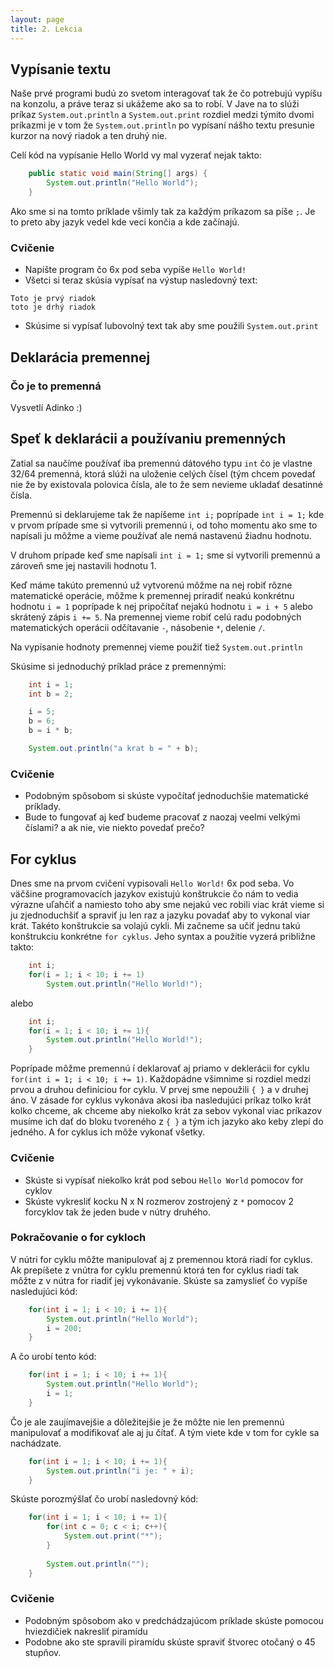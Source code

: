 ```yaml
---
layout: page
title: 2. Lekcia
---
```


## Vypísanie textu

Naše prvé programi budú zo svetom interagovať tak že čo potrebujú vypíšu na konzolu,
a práve teraz si ukážeme ako sa to robí. V Jave na to slúži príkaz `System.out.println` a
`System.out.print`  rozdiel medzi týmito dvomi príkazmi je v tom že `System.out.println` po vypísaní nášho textu presunie kurzor na nový riadok a ten druhý nie.

Celí kód na vypísanie Hello World vy mal vyzerať nejak takto:

```java
	public static void main(String[] args) {
		System.out.println("Hello World");
	}
```

Ako sme si na tomto príklade všimly tak za každým príkazom sa píše `;`. Je to preto
aby jazyk vedel kde veci končia a kde začínajú. 

### Cvičenie

* Napíšte program čo 6x pod seba vypíše `Hello World!`
* Všetci si teraz skúsia vypísať na výstup nasledovný text:

```
Toto je prvý riadok
toto je drhý riadok
```
* Skúsime si vypísať lubovolný text tak aby sme použili `System.out.print`

## Deklarácia premennej

### Čo je to premenná

Vysvetlí Adinko :)

## Speť k deklarácii a používaniu premenných

Zatial sa naučíme používať iba premennú dátového typu `int` čo je vlastne 32/64 premenná,
ktorá slúži na uloženie celých čísel (tým chcem povedať nie že by existovala polovica
čísla, ale to že sem nevieme ukladať desatinné čísla.

Premennú si deklarujeme tak že napíšeme `int i;` poprípade `int i = 1;` kde v prvom prípade
sme si vytvorili premennú i, od toho momentu ako sme to napísali ju môžme a vieme používať
ale nemá nastavenú žiadnu hodnotu.

V druhom prípade keď sme napísali `int i = 1;` sme si vytvorili premennú a zároveň sme jej
nastavili hodnotu 1.

Keď máme takúto premennú už vytvorenú môžme na nej robiť rôzne matematické operácie, môžme 
k premennej priradiť neakú konkrétnu hodnotu `i = 1` poprípade k nej pripočítať nejakú hodnotu `i = i + 5` alebo skrátený zápis `i += 5`. Na premennej vieme robiť celú radu podobných matematických operácii odčítavanie `-`, násobenie `*`, delenie `/`.

Na vypísanie hodnoty premennej vieme použiť tiež `System.out.println`

Skúsime si jednoduchý príklad práce z premennými:

```java
	int i = 1;
	int b = 2;

	i = 5;
	b = 6;
	b = i * b;

	System.out.println("a krat b = " + b);
```

### Cvičenie
* Podobným spôsobom si skúste vypočítať jednoduchšie matematické príklady.
* Bude to fungovať aj keď budeme pracovať z naozaj veelmi velkými číslami? a ak nie, vie niekto povedať prečo?

## For cyklus

Dnes sme na prvom cvičení vypisovali `Hello World!` 6x pod seba. Vo väčšine programovacích
jazykov existujú konštrukcie čo nám to vedia výrazne uľahčiť a namiesto toho aby sme
nejakú vec robili viac krát vieme si ju zjednoduchšiť a spraviť ju len raz a jazyku povadať
aby to vykonal viar krát.
Takéto konštrukcie sa volajú cykli. Mi začneme sa učiť jednu takú konštrukciu konkrétne
`for cyklus`. Jeho syntax a použitie vyzerá približne takto:

```java
	int i;
	for(i = 1; i < 10; i += 1)
		System.out.println("Hello World!");
```
alebo

```java
	int i;
	for(i = 1; i < 10; i += 1){
		System.out.println("Hello World!");
	}
```

Poprípade môžme premennú í deklarovať aj priamo v deklerácii for cyklu `for(int i = 1; i < 10; i += 1)`.
Každopádne všimnime si rozdiel medzi prvou a druhou definíciou for cyklu. V prvej sme nepoužili `{ }` a v druhej áno. V zásade for cyklus vykonáva akosi iba nasledujúci príkaz tolko krát kolko chceme, ak chceme aby niekolko krát za sebov vykonal viac príkazov musíme ich dať
do bloku tvoreného z `{ }` a tým ich jazyko ako keby zlepí do jedného. A for cyklus ich môže vykonať všetky.

### Cvičenie

* Skúste si vypísať niekolko krát pod sebou `Hello World` pomocov for cyklov
* Skúste vykresliť kocku N x N rozmerov zostrojený z `*` pomocov 2 forcyklov tak že jeden bude v nútry druhého.

### Pokračovanie o for cykloch

V nútri for cyklu môžte manipulovať aj z premennou ktorá riadí for cyklus. Ak prepíšete z vnútra for cyklu premennú ktorá ten for cyklus riadí tak môžte z v nútra for riadiť jej vykonávanie. Skúste sa zamyslieť čo vypíše nasledujúci kód:

```java
	for(int i = 1; i < 10; i += 1){
		System.out.println("Hello World");
		i = 200;
	}
```

A čo urobí tento kód:

```java
	for(int i = 1; i < 10; i += 1){
		System.out.println("Hello World");
		i = 1;
	}
```
Čo je ale zaujímavejšie a dôležitejšie je že môžte nie len premennú manipulovať a 
modifikovať ale aj ju čítať. A tým viete kde v tom for cykle sa nachádzate.

```java
	for(int i = 1; i < 10; i += 1){
		System.out.println("i je: " + i);
	}
```

Skúste porozmýšlať čo urobí nasledovný kód:

```java
	for(int i = 1; i < 10; i += 1){
		for(int c = 0; c < i; c++){
			System.out.print("*");
		}
		
		System.out.println("");
	}
```

### Cvičenie

* Podobným spôsobom ako v predchádzajúcom príklade skúste pomocou hviezdičiek nakresliť piramídu
* Podobne ako ste spravili piramídu skúste spraviť štvorec otočaný o 45 stupňov.
